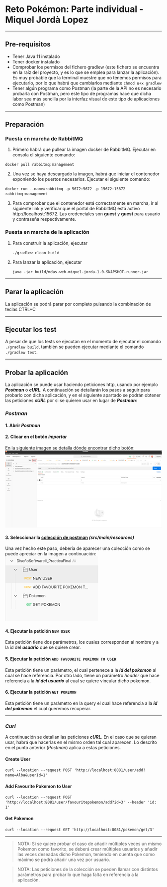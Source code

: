 # Reto Pokémon: Parte individual - Miquel Jordà Lopez

---
## Pre-requisitos

* Tener Java 11 instalado
* Tener docker instalado
* Comprobar los permisos del fichero gradlew (este fichero se encuentra en la raíz del proyecto, y es lo que se emplea para lanzar la aplicación).
  Es muy probable que la terminal muestre que no tenemos permisos para ejecutarlo, por lo que habrá que cambiarlos mediante `chmod u+x gradlew`
* Tener algún programa como Postman (la parte de la API no es necesario probarla con Postman, pero este tipo de programas hace que dicha labor sea más sencilla por la interfaz visual de este tipo de aplicaciones como Postman)

---
## Preparación
### Puesta en marcha de RabbitMQ

1) Primero habrá que pullear la imagen docker de RabbitMQ. Ejecutar en consola el siguiente comando:
```
docker pull rabbitmq:management
```
2) Una vez se haya descargado la imagen, habrá que iniciar el contenedor exponiendo los puertos necesarios. Ejecutar el siguiente comando:
```
docker run --name=rabbitmq -p 5672:5672 -p 15672:15672 rabbitmq:management
```
3) Para comprobar que el contenedor está correctamente en marcha, ir al siguiente link y verificar que el portal de
RabbitMQ está activo http://localhost:15672. Las credenciales son **guest** y **guest** para usuario y contraseña respectivamente.
   
### Puesta en marcha de la aplicación

1) Para construir la aplicación, ejecutar 
   ```
   ./gradlew clean build
   ```
2) Para lanzar la aplicación, ejecutar 
   ```
   java -jar build/mdas-web-miquel-jorda-1.0-SNAPSHOT-runner.jar
   ```
---
## Parar la aplicación

La aplicación se podrá parar por completo pulsando la combinación de teclas CTRL+C

---
## Ejecutar los test

A pesar de que los tests se ejecutan en el momento de ejecutar el comando `./gradlew build`, también se pueden
ejecutar mediante el comando `./gradlew test`.

---
## Probar la aplicación

La aplicación se puede usar haciendo peticiones http, usando por ejemplo ***Postman*** o ***cURL***.
A continuación se detallarán los pasos a seguir para probarlo con dicha aplicación, y en el siguiente apartado se podrán
obtener las peticiones ***cURL*** por si se quieren usar en lugar de ***Postman***:
### ***Postman***
#### 1. Abrir *Postman*
#### 2. Clicar en el botón ***importar***
En la siguiente imagen se detalla dónde encontrar dicho botón:
![importar](./src/main/resources/importar.png)
#### 3. Seleccionar la [colección de postman](./src/main/resources/DiseñoSoftwareII_PracticaFinal.postman_collection.json) *(src/main/resources)*
Una vez hecho este paso, debería de aparecer una colección como se puede apreciar en la imagen a continuación:
![](./src/main/resources/coleccion.png)
#### 4. Ejecutar la petición `NEW USER`
Esta petición tiene dos parámetros, los cuales corresponden al nombre y a la id del ***usuario*** que se quiere crear.
#### 5. Ejecutar la petición `ADD FAVOURITE POKEMON TO USER`
Esta petición tiene un parámetro, el cual pertenece a la ***id del pokemon*** al cual se hace referencia. Por otro lado, 
tiene un parámetro *header* que hace referencia a la ***id del usuario*** al cual se quiere vincular dicho pokemon.
#### 6. Ejecutar la petición `GET POKEMON`
Esta petición tiene un parámetro en la query el cual hace referencia a la ***id del pokemon*** el cual queremos recuperar.

---
### ***Curl***
A continuación se detallan las peticiones ***cURL***. En el caso que se quieran usar, habrá que hacerlas en el mismo orden
tal cual aparecen. Lo descrito en el punto anterior (*Postman*) aplica a estas peticiones.
#### Create User
```
curl --location --request POST 'http://localhost:8081/user/add?name=Alba&userId=1'
```
#### Add Favourite Pokemon to User
```
curl --location --request POST 'http://localhost:8081/user/favouritepokemon/add?id=3' --header 'id: 1'
```
#### Get Pokemon
```
curl --location --request GET 'http://localhost:8081/pokemon/get/3'
```

---
>NOTA:
>Si se quiere probar el caso de añadir múltiples veces un mismo Pokemon como favorito, se deberá crear múltiples usuarios y
> añadir las veces deseadas dicho Pokemon, teniendo en cuenta que como máximo se podrá añadir una vez por usuario.

>NOTA:
> Las peticiones de la colección se pueden llamar con distintos parámetros para probar lo que haga falta en referencia a 
> la aplicación.